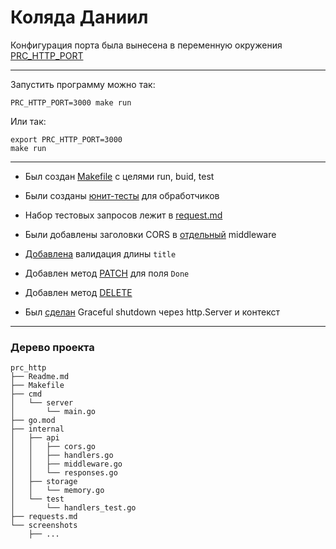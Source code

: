 # Коляда Даниил

Конфигурация порта была вынесена в переменную окружения [PRC_HTTP_PORT](./cmd/server/main.go#L42)

---

Запустить программу можно так:
```
PRC_HTTP_PORT=3000 make run
```

Или так:
```
export PRC_HTTP_PORT=3000
make run
```

---

- Был создан
[Makefile](./Makefile)
с целями run, buid, test

- Были созданы
[юнит-тесты](./internal/test/handlers_test.go)
для обработчиков

- Набор тестовых запросов лежит в [request.md](./requests.md)

- Были добавлены заголовки CORS в
[отдельный](./internal/api/cors.go)
middleware

- [Добавлена](./internal/api/handlers.go#L76-L83)
валидация длины `title`

- Добавлен метод
[PATCH](./internal/api/handlers.go#L106-L119)
для поля `Done`

- Добавлен метод [DELETE](./internal/api/handlers.go#L122-L135)

- Был
[сделан](./cmd/server/main.go#L55-L81)
Graceful shutdown через http.Server и контекст

---

### Дерево проекта
```
prc_http
├── Readme.md
├── Makefile
├── cmd
│   └── server
│       └── main.go
├── go.mod
├── internal
│   ├── api
│   │   ├── cors.go
│   │   ├── handlers.go
│   │   ├── middleware.go
│   │   └── responses.go
│   ├── storage
│   │   └── memory.go
│   └── test
│       └── handlers_test.go
├── requests.md
└── screenshots
    ├── ...
```
